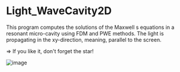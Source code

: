 # Light_WaveCavity2D
This program computes the solutions of the Maxwell s equations in a resonant micro-cavity using FDM and PWE methods.
The light is propagating in the xy-direction, meaning, parallel to the screen.


=> If you like it, don't forget the star!

![image](https://user-images.githubusercontent.com/35040499/111984679-f8342480-8b0b-11eb-895e-0407ae504261.png)

